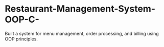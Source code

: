 # Restaurant-Management-System-OOP-C-
 Built a system for menu management, order processing, and billing using OOP principles.
